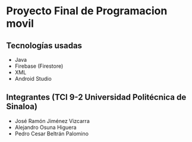 # Proyecto Final de Programacion movil

## Tecnologías usadas

- Java
- Firebase (Firestore)
- XML
- Android Studio

## Integrantes (TCI 9-2 Universidad Politécnica de Sinaloa)

- José Ramón Jiménez Vizcarra
- Alejandro Osuna Higuera
- Pedro Cesar Beltrán Palomino
